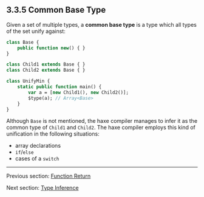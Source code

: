 ## 3.3.5 Common Base Type

Given a set of multiple types, a **common base type** is a type which all types of the set unify against:

```haxe
class Base {
	public function new() { }
}

class Child1 extends Base { }
class Child2 extends Base { }

class UnifyMin {
	static public function main() {
		var a = [new Child1(), new Child2()];
		$type(a); // Array<Base>
	}
}
```
Although `Base` is not mentioned, the haxe compiler manages to infer it as the common type of `Child1` and `Child2`. The haxe compiler employs this kind of unification in the following situations:



* array declarations
* `if`/`else`
* cases of a `switch`

---

Previous section: [Function Return](3.3.4-Function_Return.md)

Next section: [Type Inference](3.4-Type_Inference.md)